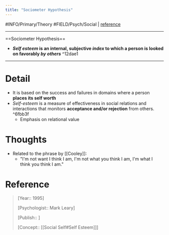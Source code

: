 ```yaml
---
title: "Sociometer Hypothesis"
---
```



#INFO/Primary/Theory #FIELD/Psych/Social  | [reference](https://en.wikipedia.org/wiki/Sociometer)

---

==Sociometer Hypothesis==

- ***Self esteem* is an internal, subjective *index* to which a person is looked on favorably *by others*** ^12dae1

---

# Detail

- It is based on the success and failures in domains where a person **places its self worth**
- *Self-esteem* is a measure of effectiveness in social relations and interactions that monitors **acceptance and/or rejection** from others. ^6fbb3f
    - Emphasis on relational value

# Thoughts

- Related to the phrase by [[Cooley]]:
    - "I'm not want I think I am, I'm not what you think I am, I'm what I think you think I am."

# Reference

> [Year:: 1995]
>
> [Psychologist:: Mark Leary]
>
> [Publish:: ]
>
> [Concept:: [[Social Self#Self Esteem]]]
